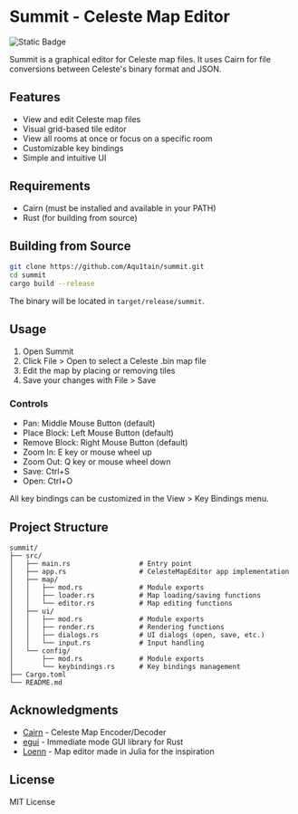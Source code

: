 # Summit - Celeste Map Editor

![Static Badge](https://img.shields.io/badge/still_in_dev-pre--release-blue)

Summit is a graphical editor for Celeste map files. It uses Cairn for file conversions between Celeste's binary format and JSON.

## Features

- View and edit Celeste map files
- Visual grid-based tile editor
- View all rooms at once or focus on a specific room
- Customizable key bindings
- Simple and intuitive UI

## Requirements

- Cairn (must be installed and available in your PATH)
- Rust (for building from source)

## Building from Source

```bash
git clone https://github.com/Aqu1tain/summit.git
cd summit
cargo build --release
```

The binary will be located in `target/release/summit`.

## Usage

1. Open Summit
2. Click File > Open to select a Celeste .bin map file
3. Edit the map by placing or removing tiles
4. Save your changes with File > Save

### Controls

- Pan: Middle Mouse Button (default)
- Place Block: Left Mouse Button (default)
- Remove Block: Right Mouse Button (default)
- Zoom In: E key or mouse wheel up
- Zoom Out: Q key or mouse wheel down
- Save: Ctrl+S
- Open: Ctrl+O

All key bindings can be customized in the View > Key Bindings menu.

## Project Structure

```
summit/
├── src/
│   ├── main.rs                 # Entry point
│   ├── app.rs                  # CelesteMapEditor app implementation
│   ├── map/
│   │   ├── mod.rs              # Module exports
│   │   ├── loader.rs           # Map loading/saving functions
│   │   └── editor.rs           # Map editing functions
│   ├── ui/
│   │   ├── mod.rs              # Module exports
│   │   ├── render.rs           # Rendering functions
│   │   ├── dialogs.rs          # UI dialogs (open, save, etc.)
│   │   └── input.rs            # Input handling
│   └── config/
│       ├── mod.rs              # Module exports
│       └── keybindings.rs      # Key bindings management
├── Cargo.toml
└── README.md
```

## Acknowledgments

- [Cairn](https://github.com/Aqu1tain/cairn) - Celeste Map Encoder/Decoder
- [egui](https://github.com/emilk/egui) - Immediate mode GUI library for Rust
- [Loenn](https://github.com/CelestialCartographers/Loenn) - Map editor made in Julia for the inspiration

## License

MIT License
